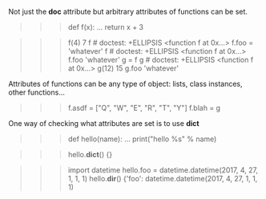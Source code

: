 Not just the __doc__ attribute but arbitrary attributes of functions can be set.

>>> def f(x):
...     return x + 3

>>> f(4)
7
>>> f  # doctest: +ELLIPSIS
<function f at 0x...>
>>> f.foo = 'whatever'
>>> f  # doctest: +ELLIPSIS
<function f at 0x...>
>>> f.foo
'whatever'
>>> g = f
>>> g  # doctest: +ELLIPSIS
<function f at 0x...>
>>> g(12)
15
>>> g.foo
'whatever'

Attributes of functions can be any type of object: lists, class instances, other functions...
>>> f.asdf = ["Q", "W", "E", "R", "T", "Y"]
>>> f.blah = g


One way of checking what attributes are set is to use __dict__
>>> def hello(name):
...     print("hello %s" % name)

>>> hello.__dict__()
{}

>>> import datetime
>>> hello.foo = datetime.datetime(2017, 4, 27, 1, 1, 1)
>>> hello.__dir__()
{'foo': datetime.datetime(2017, 4, 27, 1, 1, 1)
